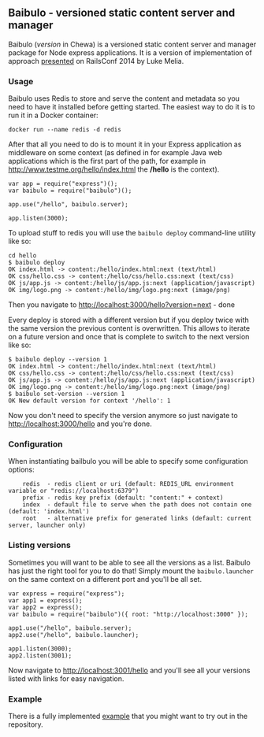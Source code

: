 ## Baibulo - versioned static content server and manager

Baibulo (*version* in Chewa) is a versioned static content server and manager package for Node express applications. It is a version of implementation of approach [presented](https://www.youtube.com/watch?v=QZVYP3cPcWQ) on RailsConf 2014 by Luke Melia.

### Usage

Baibulo uses Redis to store and serve the content and metadata so you need to have it installed before getting started. The easiest way to do it is to run it in a Docker container:

```docker run --name redis -d redis```

After that all you need to do is to mount it in your Express application as middleware on some context (as defined in for example Java web applications which is the first part of the path, for example in http://www.testme.org/hello/index.html the **/hello** is the context).

```
var app = require("express")();
var baibulo = require("baibulo")();

app.use("/hello", baibulo.server);

app.listen(3000);
```

To upload stuff to redis you will use the ```baibulo deploy``` command-line utility like so:

```
cd hello
$ baibulo deploy
OK index.html -> content:/hello/index.html:next (text/html)   
OK css/hello.css -> content:/hello/css/hello.css:next (text/css)   
OK js/app.js -> content:/hello/js/app.js:next (application/javascript)   
OK img/logo.png -> content:/hello/img/logo.png:next (image/png)
```

Then you navigate to [http://localhost:3000/hello?version=next](http://localhost:3000/hello?version=next) - done

Every deploy is stored with a different version but if you deploy twice with the same version the previous content is overwritten. This allows to iterate on a future version and once that is complete to switch to the next version like so:

```
$ baibulo deploy --version 1
OK index.html -> content:/hello/index.html:next (text/html)   
OK css/hello.css -> content:/hello/css/hello.css:next (text/css)   
OK js/app.js -> content:/hello/js/app.js:next (application/javascript)   
OK img/logo.png -> content:/hello/img/logo.png:next (image/png)
$ baibulo set-version --version 1
OK New default version for context '/hello': 1
```

Now you don't need to specify the version anymore so just navigate to [http://localhost:3000/hello](http://localhost:3000/hello) and you're done.

### Configuration

When instantiating bailbulo you will be able to specify some configuration options:

```
    redis  - redis client or uri (default: REDIS_URL environment variable or "redis://localhost:6379")
    prefix - redis key prefix (default: "content:" + context)
    index  - default file to serve when the path does not contain one (default: 'index.html')
    root   - alternative prefix for generated links (default: current server, launcher only)
```

### Listing versions

Sometimes you will want to be able to see all the versions as a list. Baibulo has just the right tool for you to do that! Simply mount the ```baibulo.launcher``` on the same context on a different port and you'll be all set.

```
var express = require("express");
var app1 = express();
var app2 = express();
var baibulo = require("baibulo")({ root: "http://localhost:3000" });

app1.use("/hello", baibulo.server);
app2.use("/hello", baibulo.launcher);

app1.listen(3000);
app2.listen(3001);
```

Now navigate to [http://localhost:3001/hello](http://localhost:3001/hello) and you'll see all your versions listed with links for easy navigation.

### Example

There is a fully implemented [example](https://github.com/testdriven/baibulo/tree/master/example) that you might want to try out in the repository.
